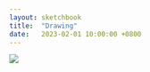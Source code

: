 ```yaml
---
layout: sketchbook
title:  "Drawing"
date:   2023-02-01 10:00:00 +0800
---
```


<img src="/Sketchbook/Images/{{ page.date | date: '%Y-%m-%d' }}/preview.jpg">
